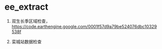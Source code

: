 # ee_extract


1. 双生长季区域检查，<https://code.earthengine.google.com/0001f57d9a79be524076dbc10329538f>

2. 栾城站数据检查
